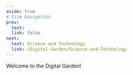 ```yaml
---
aside: true
# Site Navigation
prev: 
  text: 
  link: false
next:
  text: Science and Technology
  link: /Digital-Garden/Science-and-Technology
---
```

Welcome to the Digital Garden!